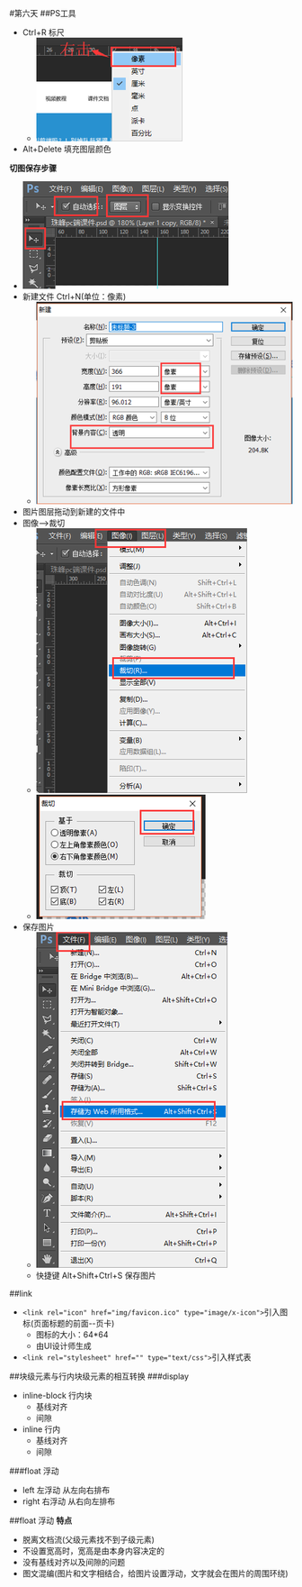 #第六天
##PS工具
- Ctrl+R  标尺
	- ![Alt text](./1520826962927.png)
- Alt+Delete 填充图层颜色


**切图保存步骤**
- ![Alt text](./1520828716917.png)
- 新建文件 Ctrl+N(单位：像素)   
	- ![Alt text](./1520828782029.png)
- 图片图层拖动到新建的文件中
- 图像-->裁切
	- ![Alt text](./1520828878863.png)
	- ![Alt text](./1520828897919.png)
- 保存图片
	- ![Alt text](./1520828944564.png)
	- 快捷键 Alt+Shift+Ctrl+S   保存图片


##link
- `<link rel="icon" href="img/favicon.ico" type="image/x-icon">`引入图标(页面标题的前面--页卡)
	- 图标的大小：64*64
	- 由UI设计师生成
- `<link rel="stylesheet" href="" type="text/css">`引入样式表
	

##块级元素与行内块级元素的相互转换
###display
- inline-block 行内块
	- 基线对齐
	- 间隙
- inline 行内
	- 基线对齐
	- 间隙

###float 浮动
- left 左浮动  从左向右排布
- right 右浮动 从右向左排布

##float 浮动
**特点**
- 脱离文档流(父级元素找不到子级元素)
- 不设置宽高时，宽高是由本身内容决定的
- 没有基线对齐以及间隙的问题
- 图文混编(图片和文字相结合，给图片设置浮动，文字就会在图片的周围环绕)


